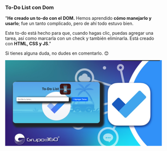 ### To-Do List con Dom

"**He creado un to-do con el DOM.** Hemos aprendido **cómo manejarlo y usarlo**; fue un tanto complicado, pero de ahí todo estuvo bien.

Este to-do está hecho para que, cuando hagas clic, puedas agregar una tarea, así como marcarla con un check y también eliminarla. Está creado con **HTML, CSS y JS**."

Si tienes alguna duda, no dudes en comentarlo. 😊

![alt text](./assets/img/image.png)